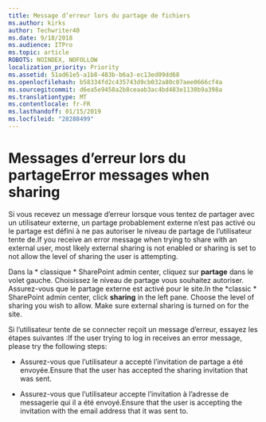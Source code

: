 ```yaml
---
title: Message d’erreur lors du partage de fichiers
ms.author: kirks
author: Techwriter40
ms.date: 9/18/2018
ms.audience: ITPro
ms.topic: article
ROBOTS: NOINDEX, NOFOLLOW
localization_priority: Priority
ms.assetid: 51ad61e5-a1b8-483b-b6a3-ec13ed09dd68
ms.openlocfilehash: b58334fd2c435743d9cb032a80c07aee0666cf4a
ms.sourcegitcommit: d6ea5e9458a2b8ceaab3ac4bd483e1130b9a398a
ms.translationtype: MT
ms.contentlocale: fr-FR
ms.lasthandoff: 01/15/2019
ms.locfileid: "28288499"
---
```

# <a name="error-messages-when-sharing"></a><span data-ttu-id="7b2f2-102">Messages d’erreur lors du partage</span><span class="sxs-lookup"><span data-stu-id="7b2f2-102">Error messages when sharing</span></span>

<span data-ttu-id="7b2f2-103">Si vous recevez un message d’erreur lorsque vous tentez de partager avec un utilisateur externe, un partage probablement externe n’est pas activé ou le partage est défini à ne pas autoriser le niveau de partage de l’utilisateur tente de.</span><span class="sxs-lookup"><span data-stu-id="7b2f2-103">If you receive an error message when trying to share with an external user, most likely external sharing is not enabled or sharing is set to not allow the level of sharing the user is attempting.</span></span>
  
<span data-ttu-id="7b2f2-p101">Dans la \* classique \* SharePoint admin center, cliquez sur **partage** dans le volet gauche. Choisissez le niveau de partage vous souhaitez autoriser. Assurez-vous que le partage externe est activé pour le site.</span><span class="sxs-lookup"><span data-stu-id="7b2f2-p101">In the  \*classic \* SharePoint admin center, click **sharing** in the left pane. Choose the level of sharing you wish to allow. Make sure external sharing is turned on for the site.</span></span> 
  
<span data-ttu-id="7b2f2-107">Si l’utilisateur tente de se connecter reçoit un message d’erreur, essayez les étapes suivantes :</span><span class="sxs-lookup"><span data-stu-id="7b2f2-107">If the user trying to log in receives an error message, please try the following steps:</span></span>
  
- <span data-ttu-id="7b2f2-108">Assurez-vous que l’utilisateur a accepté l’invitation de partage a été envoyée.</span><span class="sxs-lookup"><span data-stu-id="7b2f2-108">Ensure that the user has accepted the sharing invitation that was sent.</span></span>
    
- <span data-ttu-id="7b2f2-109">Assurez-vous que l’utilisateur accepte l’invitation à l’adresse de messagerie qui il a été envoyé.</span><span class="sxs-lookup"><span data-stu-id="7b2f2-109">Ensure that the user is accepting the invitation with the email address that it was sent to.</span></span>
    

